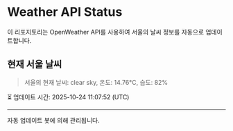 
# Weather API Status

이 리포지토리는 OpenWeather API를 사용하여 서울의 날씨 정보를 자동으로 업데이트합니다.

## 현재 서울 날씨
> 서울의 현재 날씨: clear sky, 온도: 14.76°C, 습도: 82%

⏳ 업데이트 시간: 2025-10-24 11:07:52 (UTC)

---
자동 업데이트 봇에 의해 관리됩니다.

